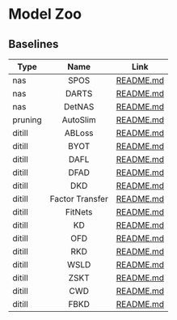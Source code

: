 # Model Zoo

## Baselines

| Type    |      Name       |                                                 Link                                                  |
| ------- | :-------------: | :---------------------------------------------------------------------------------------------------: |
| nas     |      SPOS       |        [README.md](https://github.com/open-mmlab/mmrazor/tree/dev-1.x/configs/nas/mmcls/spos)         |
| nas     |      DARTS      |        [README.md](https://github.com/open-mmlab/mmrazor/tree/dev-1.x/configs/nas/mmcls/darts)        |
| nas     |     DetNAS      |       [README.md](https://github.com/open-mmlab/mmrazor/tree/dev-1.x/configs/nas/mmdet/detnas)        |
| pruning |    AutoSlim     |    [README.md](https://github.com/open-mmlab/mmrazor/tree/dev-1.x/configs/pruning/mmcls/autoslim)     |
| ditill  |     ABLoss      |     [README.md](https://github.com/open-mmlab/mmrazor/tree/dev-1.x/configs/distill/mmcls/abloss)      |
| ditill  |      BYOT       |      [README.md](https://github.com/open-mmlab/mmrazor/tree/dev-1.x/configs/distill/mmcls/byot)       |
| ditill  |      DAFL       |      [README.md](https://github.com/open-mmlab/mmrazor/tree/dev-1.x/configs/distill/mmcls/dafl)       |
| ditill  |      DFAD       |      [README.md](https://github.com/open-mmlab/mmrazor/tree/dev-1.x/configs/distill/mmcls/dfad)       |
| ditill  |       DKD       |       [README.md](https://github.com/open-mmlab/mmrazor/tree/dev-1.x/configs/distill/mmcls/dkd)       |
| ditill  | Factor Transfer | [README.md](https://github.com/open-mmlab/mmrazor/tree/dev-1.x/configs/distill/mmcls/factor_transfer) |
| ditill  |     FitNets     |     [README.md](https://github.com/open-mmlab/mmrazor/tree/dev-1.x/configs/distill/mmcls/fitnets)     |
| ditill  |       KD        |       [README.md](https://github.com/open-mmlab/mmrazor/tree/dev-1.x/configs/distill/mmcls/kd)        |
| ditill  |       OFD       |       [README.md](https://github.com/open-mmlab/mmrazor/tree/dev-1.x/configs/distill/mmcls/ofd)       |
| ditill  |       RKD       |       [README.md](https://github.com/open-mmlab/mmrazor/tree/dev-1.x/configs/distill/mmcls/rkd)       |
| ditill  |      WSLD       |      [README.md](https://github.com/open-mmlab/mmrazor/tree/dev-1.x/configs/distill/mmcls/wsld)       |
| ditill  |      ZSKT       |      [README.md](https://github.com/open-mmlab/mmrazor/tree/dev-1.x/configs/distill/mmcls/zskt)       |
| ditill  |       CWD       |       [README.md](https://github.com/open-mmlab/mmrazor/tree/dev-1.x/configs/distill/mmdet/cwd)       |
| ditill  |      FBKD       |      [README.md](https://github.com/open-mmlab/mmrazor/tree/dev-1.x/configs/distill/mmdet/fbkd)       |
